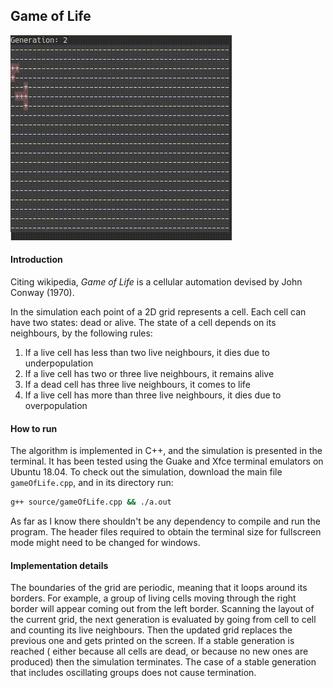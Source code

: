## Game of Life

![sample gif](./samples/sample_full_size.gif)

#### Introduction
Citing wikipedia, _Game of Life_ is a cellular automation devised by John Conway
(1970).

In the simulation each point of a 2D grid represents a cell.  Each cell can have
two states: dead or alive.  The state of a cell depends on its neighbours, by
the following rules:
1. If a live cell has less than two live neighbours, it dies due to underpopulation
2. If a live cell has two or three live neighbours, it remains alive
3. If a dead cell has three live neighbours, it comes to life
4. If a live cell has more than three live neighbours, it dies due to overpopulation

#### How to run
The algorithm is implemented in C++, and the simulation is presented in
the terminal. It has been tested using the Guake and Xfce terminal emulators on
Ubuntu 18.04.
To check out the simulation, download the main file `gameOfLife.cpp`, and in its
directory run:
```bash
g++ source/gameOfLife.cpp && ./a.out
```
As far as I know there shouldn't be any dependency to compile and run the
program. The header files required to obtain the terminal size for fullscreen
mode might need to be changed for windows.

#### Implementation details
The boundaries of the grid are periodic, meaning that it loops around its
borders. For example, a group of living cells moving through the right border will
appear coming out from the left border. 
Scanning the layout of the current grid, the next generation is evaluated by going 
from cell to cell and counting its live neighbours. Then the updated grid replaces 
the previous one and gets printed on the screen.
If a stable generation is reached ( either because all cells are dead, or
because no new ones are produced) then the simulation terminates. The case of a
stable generation that includes oscillating groups does not cause termination.
